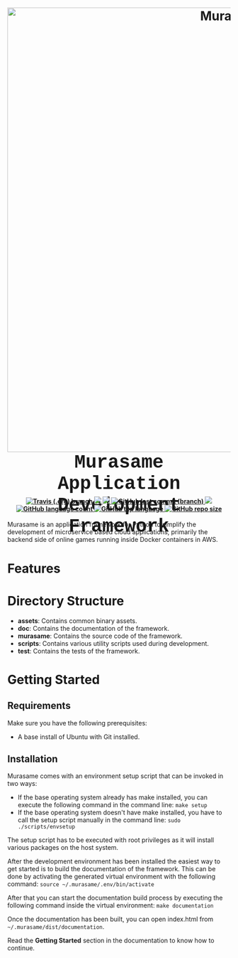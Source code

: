 <h1 align="center">
    <a name="logo" href="https://www.suiseientertainment.com">
        <img src="https://raw.githubusercontent.com/suisei-entertainment/murasame/development/assets/murasame_full_logo.png"
             alt="Murasame"
             width="1000">
    </a>
    <br>
    <div style="height:80px;font-family:courier;font-size:150%">Murasame Application Development Framework</div>
</h1>

<div align="center">
    <h4>
        <a href="https://travis-ci.org/suisei-entertainment/murasame">
            <img alt="Travis (.org) branch" src="https://img.shields.io/travis/suisei-entertainment/murasame/development?style=for-the-badge">
        </a>
        <a href="https://github.com/suisei-entertainment/murasame/stargazers">
            <img src="https://img.shields.io/github/stars/suisei-entertainment/murasame.svg?style=for-the-badge"/>
        </a>
        <a href="https://sonarcloud.io/dashboard?branch=development&id=suisei-entertainment_murasame">
            <img src="https://sonarcloud.io/api/project_badges/measure?project=suisei-entertainment_murasame">
        </a>
        <a href="https://github.com/suisei-entertainment/murasame/commits/development">
            <img alt="GitHub last commit (branch)" src="https://img.shields.io/github/last-commit/suisei-entertainment/murasame/development?style=for-the-badge">
        </a>
        <a href="https://github.com/suisei-entertainment/murasame/commits/development">
            <img src="https://img.shields.io/github/license/suisei-entertainment/murasame.svg?style=for-the-badge"/>
        </a>
        <a href="https://github.com/suisei-entertainment/murasame/commits/development">
            <img alt="GitHub language count" src="https://img.shields.io/github/languages/count/suisei-entertainment/murasame?style=for-the-badge">
        </a>
        <a href="https://github.com/suisei-entertainment/murasame/commits/development">
            <img alt="GitHub top language" src="https://img.shields.io/github/languages/top/suisei-entertainment/murasame?style=for-the-badge">
        </a>
        <a href="https://github.com/suisei-entertainment/murasame/commits/development">
            <img alt="GitHub repo size" src="https://img.shields.io/github/repo-size/suisei-entertainment/murasame?style=for-the-badge">
        </a>
    </h4>
</div>

Murasame is an application framework for Python to simplify the development of
microservice based cloud applications, primarily the backend side of online
games running inside Docker containers in AWS.

# Features

# Directory Structure

+ **assets**: Contains common binary assets.
+ **doc**: Contains the documentation of the framework.
+ **murasame**: Contains the source code of the framework.
+ **scripts**: Contains various utility scripts used during development.
+ **test**: Contains the tests of the framework.

# Getting Started

## Requirements

Make sure you have the following prerequisites:
+ A base install of Ubuntu with Git installed.

## Installation

Murasame comes with an environment setup script that can be invoked in two ways:
+ If the base operating system already has make installed, you can execute
  the following command in the command line:
    `make setup`
+ If the base operating system doesn't have make installed, you have to call
  the setup script manually in the command line:
    `sudo ./scripts/envsetup`

The setup script has to be executed with root privileges as it will install
various packages on the host system.

After the development environment has been installed the easiest way to get
started is to build the documentation of the framework. This can be done by
activating the generated virtual environment with the following command:
    `source ~/.murasame/.env/bin/activate`

After that you can start the documentation build process by executing the
following command inside the virtual environment:
    `make documentation`

Once the documentation has been built, you can open index.html from
`~/.murasame/dist/documentation`.

Read the **Getting Started** section in the documentation to know how to
continue.
